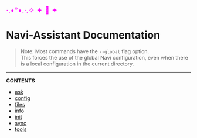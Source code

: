 <span style="color: magenta; font-size: 20px;">·.•°•.·.✧ ✦ 🧚 ✦</span> 
# Navi-Assistant Documentation

> Note: Most commands have the `--global` flag option.  
> This forces the use of the global Navi configuration, even when there is a local configuration in the current directory.
<hr>

**CONTENTS**  
- [ask](docs/ask.md)
- [config](docs/config.md)
- [files](docs/files.md)
- [info](docs/info.md)
- [init](docs/init.md)
- [sync](docs/sync.md)
- [tools](docs/tools.md)


